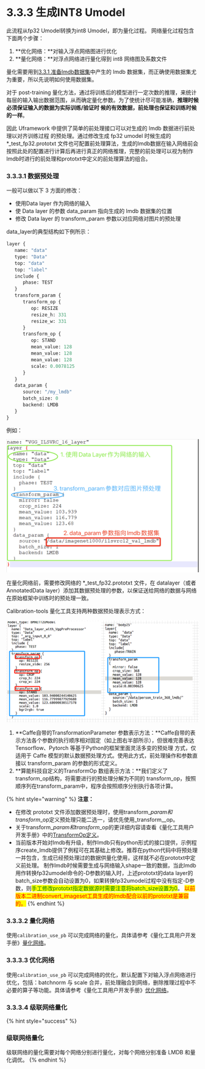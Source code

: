 # 3.3.3 生成INT8 Umodel

此流程从fp32 Umodel转换为int8 Umodel，即为量化过程。 网络量化过程包含下面两个步骤：

1. **优化网络：**对输入浮点网络图进行优化&#x20;
2. **量化网络：**对浮点网络进行量化得到 int8 网络图及系数文件&#x20;

量化需要用到[3.3.1 准备lmdb数据集](lmdb.md)中产生的 lmdb 数据集，而正确使用数据集尤为重要，所以先说明如何使用数据集。

对于 post-training 量化方法，通过将训练后的模型进行一定次数的推理，来统计每层的输入输出数据范围，从而确定量化参数。为了使统计尽可能准确，**推理时候必须保证输入的数据为实际训练/验证时 候的有效数据，前处理也保证和训练时候的一样**。&#x20;

因此 Uframework 中提供了简单的前处理接口可以对生成的 lmdb 数据进行前处理以对齐训练过程 的预处理。通过修改生成 fp32 umodel 时候生成的 \*\_test\_fp32.prototxt 文件也可配置前处理算法，生成的lmdb数据在输入网络前会按照此处的配置进行计算后再进行真正的网络推理，完整的前处理可以视为制作lmdb时进行的前处理和prototxt中定义的前处理算法的组合。

### 3.3.3.1 数据预处理

一般可以做以下 3 方面的修改：

* 使用Data layer 作为网络的输入
* 使 Data layer 的参数 data\_param 指向生成的 lmdb 数据集的位置
* 修改 Data layer 的 transform\_param 参数以对应网络对图片的预处理

data\_layer的典型结构如下例所示：

```protobuf
layer {
   name: "data"
   type: "Data"
   top: "data"
   top: "label"
   include {
      phase: TEST
   }
   transform_param {
      transform_op {
         op: RESIZE
         resize_h: 331
         resize_w: 331
      }
      transform_op {
         op: STAND
         mean_value: 128
         mean_value: 128
         mean_value: 128
         scale: 0.0078125
      }
   }
   data_param {
      source: "/my_lmdb"
      batch_size: 0
      backend: LMDB
   }
}
```

例如：

![修改fp32 umodel prototxt配置预处理](../../.gitbook/assets/fp32umodel转int8umodel修改prototxt.png)

在量化网络前，需要修改网络的 \*\_test\_fp32.prototxt 文件，在 datalayer（或者 AnnotatedData layer）添加其数据预处理的参数，以保证送给网络的数据与网络在原始框架中训练时的预处理一致。

Calibration-tools 量化工具支持两种数据预处理表示方式：

![使用 transform\_op 参数与使用 transform\_param 参数对比](<../../.gitbook/assets/image (3).png>)

1. **Caffe自带的TransformationParameter 参数表示方法：**Caffe自带的表示方法各个参数的执行顺序相对固定（如上图右半部所示），但很难完善表达Tensorflow、Pytorch 等基于Python的框架里面灵活多变的预处理 方式，仅适用于 Caffe 模型的默认数据预处理方式。使用此方式，前处理操作和参数直接以 transform\_param 的参数的形式定义。
2. **算能科技自定义的TransformOp 数组表示方法：**我们定义了transform\_op结构，将需要进行的预处理分解为不同的 transform\_op，按照顺序列在transform\_param中，程序会按照顺序分别执行各项计算。&#x20;

{% hint style="warning" %}
**注意：**

* 在修改 prototxt 文件添加数据预处理时，使用transform\__param和transform_\_op定义预处理只能二选一，请优先使用_transform_\_op。&#x20;
* 关于transform\__param和transform_\_op的更详细内容请查看《量化工具用户开发手册》中的[TransformOp定义](https://doc.sophgo.com/docs/docs\_latest\_release/calibration-tools/html/module/chapter4.html#transformop)。
* 当前版本开始对lmdb有升级，制作lmdb只有python形式的接口提供，示例程序create\_lmdb提供了例程可在其基础上修改。推荐在python代码中将预处理一并包含，生成已经预处理过的数据供量化使用，这样就不必在prototxt中定义前处理。 制作lmdb时候需要生成与网络输入shape一致的数据，当此lmdb用作转换fp32umodel命令的-D参数的输入时，上述prototxt的data layer的batch\_size参数会自动设置为0，如果转换fp32umodel过程中没有指定-D参数，则<mark style="color:green;">手工修改prototxt指定数据源时需要注意将batch\_size设置为0</mark>。 <mark style="color:red;">以前版本二进制convert\_imageset工具生成的lmdb配合以前的prototxt是兼容的。</mark>
{% endhint %}

### **3.3.3.2 量化网络**

使用`calibration_use_pb` 可以完成网络的量化，具体请参考《量化工具用户开发手册》[量化网络](https://doc.sophgo.com/docs/3.0.0/docs\_latest\_release/calibration-tools/html/module/chapter5.html#quantize-nets)。

### **3.3.3.3 优化网络**

使用`calibration_use_pb` 可以完成网络的优化，默认配置下对输入浮点网络进行优化，包括：batchnorm 与 scale 合并，前处理融合到网络，删除推理过程中不必要的算子等功能。具体请参考《量化工具用户开发手册》[优化网络](https://doc.sophgo.com/docs/3.0.0/docs\_latest\_release/calibration-tools/html/module/chapter5.html#optimize-nets)。

### **3.3.3.4 级联网络量化**

{% hint style="success" %}
### **级联网络量化**

级联网络的量化需要对每个网络分别进行量化，对每个网络分别准备 LMDB 和量化调优。
{% endhint %}
